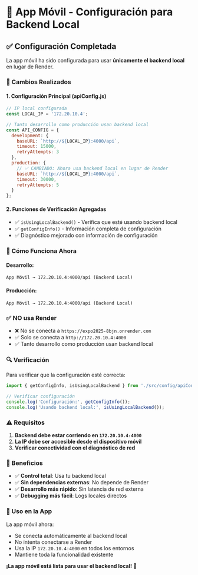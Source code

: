 # 📱 App Móvil - Configuración para Backend Local

## ✅ Configuración Completada

La app móvil ha sido configurada para usar **únicamente el backend local** en lugar de Render.

### 🔧 Cambios Realizados

#### **1. Configuración Principal (apiConfig.js)**
```javascript
// IP local configurada
const LOCAL_IP = '172.20.10.4';

// Tanto desarrollo como producción usan backend local
const API_CONFIG = {
  development: {
    baseURL: `http://${LOCAL_IP}:4000/api`,
    timeout: 15000,
    retryAttempts: 3
  },
  production: {
    // ✅ CAMBIADO: Ahora usa backend local en lugar de Render
    baseURL: `http://${LOCAL_IP}:4000/api`,
    timeout: 30000,
    retryAttempts: 5
  }
};
```

#### **2. Funciones de Verificación Agregadas**
- ✅ `isUsingLocalBackend()` - Verifica que esté usando backend local
- ✅ `getConfigInfo()` - Información completa de configuración
- ✅ Diagnóstico mejorado con información de configuración

### 🚀 Cómo Funciona Ahora

#### **Desarrollo:**
```
App Móvil → 172.20.10.4:4000/api (Backend Local)
```

#### **Producción:**
```
App Móvil → 172.20.10.4:4000/api (Backend Local)
```

### ✅ **NO usa Render**
- ❌ No se conecta a `https://expo2025-8bjn.onrender.com`
- ✅ Solo se conecta a `http://172.20.10.4:4000`
- ✅ Tanto desarrollo como producción usan backend local

### 🔍 Verificación

Para verificar que la configuración esté correcta:

```javascript
import { getConfigInfo, isUsingLocalBackend } from './src/config/apiConfig';

// Verificar configuración
console.log('Configuración:', getConfigInfo());
console.log('Usando backend local:', isUsingLocalBackend());
```

### ⚠️ Requisitos

1. **Backend debe estar corriendo en `172.20.10.4:4000`**
2. **La IP debe ser accesible desde el dispositivo móvil**
3. **Verificar conectividad con el diagnóstico de red**

### 🎯 Beneficios

- ✅ **Control total**: Usa tu backend local
- ✅ **Sin dependencias externas**: No depende de Render
- ✅ **Desarrollo más rápido**: Sin latencia de red externa
- ✅ **Debugging más fácil**: Logs locales directos

### 📱 Uso en la App

La app móvil ahora:
- Se conecta automáticamente al backend local
- No intenta conectarse a Render
- Usa la IP `172.20.10.4:4000` en todos los entornos
- Mantiene toda la funcionalidad existente

**¡La app móvil está lista para usar el backend local!** 🎉
